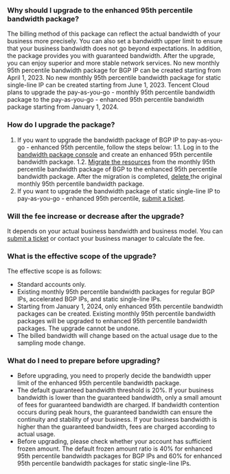 ### Why should I upgrade to the enhanced 95th percentile bandwidth package?
The billing method of this package can reflect the actual bandwidth of your business more precisely. You can also set a bandwidth upper limit to ensure that your business bandwidth does not go beyond expectations. In addition, the package provides you with guaranteed bandwidth. After the upgrade, you can enjoy superior and more stable network services.
No new monthly 95th percentile bandwidth package for BGP IP can be created starting from April 1, 2023. No new monthly 95th percentile bandwidth package for static single-line IP can be created starting from June 1, 2023. Tencent Cloud plans to upgrade the pay-as-you-go - monthly 95th percentile bandwidth package to the pay-as-you-go - enhanced 95th percentile bandwidth package starting from January 1, 2024.

### How do I upgrade the package?
1. If you want to upgrade the bandwidth package of BGP IP to pay-as-you-go - enhanced 95th percentile, follow the steps below:
	1.1. Log in to the [bandwidth package console](https://console.cloud.tencent.com/vpc/package?rid=1) and create an enhanced 95th percentile bandwidth package.
	1.2. [Migrate the resources](https://www.tencentcloud.com/document/product/684/45860?lang=en&pg=) from the monthly 95th percentile bandwidth package of BGP to the enhanced 95th percentile bandwidth package. After the migration is completed, [delete ](https://www.tencentcloud.com/document/product/684/34598?lang=en&pg=) the original monthly 95th percentile bandwidth package.
2. If you want to upgrade the bandwidth package of static single-line IP to pay-as-you-go - enhanced 95th percentile, [submit a ticket](https://console.tencentcloud.com/workorder/category?pg=).

### Will the fee increase or decrease after the upgrade?
It depends on your actual business bandwidth and business model. You can [submit a ticket](https://console.tencentcloud.com/workorder/category?pg=) or contact your business manager to calculate the fee.

### What is the effective scope of the upgrade?
The effective scope is as follows:
- Standard accounts only.
- Existing monthly 95th percentile bandwidth packages for regular BGP IPs, accelerated BGP IPs, and static single-line IPs.
- Starting from January 1, 2024, only enhanced 95th percentile bandwidth packages can be created. Existing monthly 95th percentile bandwidth packages will be upgraded to enhanced 95th percentile bandwidth packages. The upgrade cannot be undone.
- The billed bandwidth will change based on the actual usage due to the sampling mode change.

### What do I need to prepare before upgrading?
- Before upgrading, you need to properly decide the bandwidth upper limit of the enhanced 95th percentile bandwidth package.
- The default guaranteed bandwidth threshold is 20%. If your business bandwidth is lower than the guaranteed bandwidth, only a small amount of fees for guaranteed bandwidth are charged. If bandwidth contention occurs during peak hours, the guaranteed bandwidth can ensure the continuity and stability of your business. If your business bandwidth is higher than the guaranteed bandwidth, fees are charged according to actual usage.
- Before upgrading, please check whether your account has sufficient frozen amount. The default frozen amount ratio is 40% for enhanced 95th percentile bandwidth packages for BGP IPs and 60% for enhanced 95th percentile bandwidth packages for static single-line IPs.
